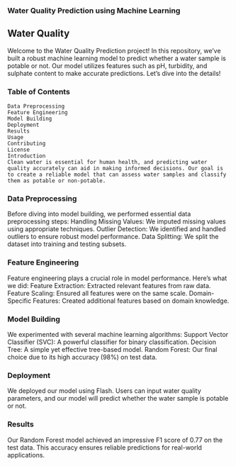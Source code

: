 
### Water Quality Prediction using Machine Learning
## Water Quality

Welcome to the Water Quality Prediction project! In this repository, we’ve built a robust machine learning model to predict whether a water sample is potable or not. Our model utilizes features such as pH, turbidity, and sulphate content to make accurate predictions. Let’s dive into the details!

 ### Table of Contents
``` Introduction
Data Preprocessing
Feature Engineering
Model Building
Deployment
Results
Usage
Contributing
License
Introduction
Clean water is essential for human health, and predicting water quality accurately can aid in making informed decisions. Our goal is to create a reliable model that can assess water samples and classify them as potable or non-potable.
 ```
### Data Preprocessing
Before diving into model building, we performed essential data preprocessing steps:
Handling Missing Values: We imputed missing values using appropriate techniques.
Outlier Detection: We identified and handled outliers to ensure robust model performance.
Data Splitting: We split the dataset into training and testing subsets.

### Feature Engineering
Feature engineering plays a crucial role in model performance. Here’s what we did:
Feature Extraction: Extracted relevant features from raw data.
Feature Scaling: Ensured all features were on the same scale.
Domain-Specific Features: Created additional features based on domain knowledge.

### Model Building
We experimented with several machine learning algorithms:
Support Vector Classifier (SVC): A powerful classifier for binary classification.
Decision Tree: A simple yet effective tree-based model.
Random Forest: Our final choice due to its high accuracy (98%) on test data.

### Deployment
We deployed our model using Flash. Users can input water quality parameters, and our model will predict whether the water sample is potable or not.

### Results
Our Random Forest model achieved an impressive F1 score of 0.77 on the test data. This accuracy ensures reliable predictions for real-world applications.

